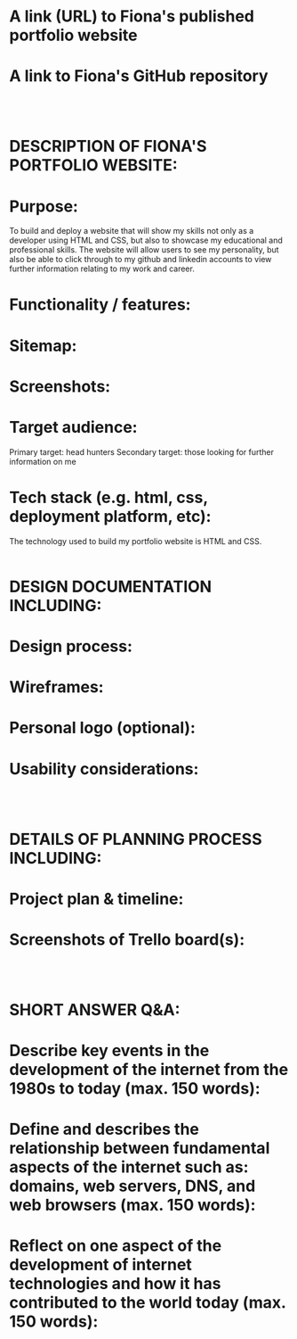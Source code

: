 # A link (URL) to Fiona's published portfolio website

# A link to Fiona's  GitHub repository
<!-- (Ensure the repository (repo) is accessible by your Educators) -->
<br>
<br>

# DESCRIPTION OF FIONA'S PORTFOLIO WEBSITE:
# Purpose:
To build and deploy a website that will show my skills not only as a developer using HTML and CSS, but also to showcase my educational and professional skills.  The website will allow users to see my personality, but also be able to click through to my github and linkedin accounts to view further information relating to my work and career.

# Functionality / features:


# Sitemap:


# Screenshots:


# Target audience:
Primary target: head hunters
Secondary target: those looking for further information on me

# Tech stack (e.g. html, css, deployment platform, etc):
The technology used to build my portfolio website is HTML and CSS.
<br>
<br>


# DESIGN DOCUMENTATION INCLUDING:
# Design process:


# Wireframes:


# Personal logo (optional):


# Usability considerations:
<br>
<br>


# DETAILS OF PLANNING PROCESS INCLUDING:
# Project plan & timeline:


# Screenshots of Trello board(s):

<br>
<br>


# SHORT ANSWER Q&A:
# Describe key events in the development of the internet from the 1980s to today (max. 150 words):


# Define and describes the relationship between fundamental aspects of the internet such as: domains, web servers, DNS, and web browsers (max. 150 words):


# Reflect on one aspect of the development of internet technologies and how it has contributed to the world today (max. 150 words):